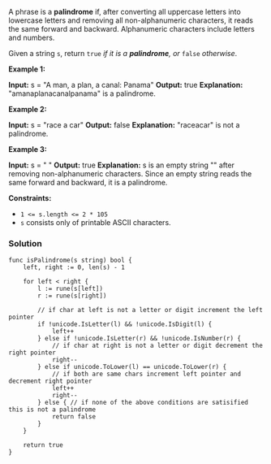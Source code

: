 A phrase is a **palindrome** if, after converting all uppercase letters into lowercase letters and removing all non-alphanumeric characters, it reads the same forward and backward. Alphanumeric characters include letters and numbers.

Given a string `s`, return `true` _if it is a **palindrome**, or_ `false` _otherwise_.

**Example 1:**

**Input:** s = "A man, a plan, a canal: Panama"
**Output:** true
**Explanation:** "amanaplanacanalpanama" is a palindrome.

**Example 2:**

**Input:** s = "race a car"
**Output:** false
**Explanation:** "raceacar" is not a palindrome.

**Example 3:**

**Input:** s = " "
**Output:** true
**Explanation:** s is an empty string "" after removing non-alphanumeric characters.
Since an empty string reads the same forward and backward, it is a palindrome.

**Constraints:**

- `1 <= s.length <= 2 * 105`
- `s` consists only of printable ASCII characters.

### Solution
```
func isPalindrome(s string) bool {
    left, right := 0, len(s) - 1
    
    for left < right {
        l := rune(s[left])
        r := rune(s[right])
        
        // if char at left is not a letter or digit increment the left pointer
        if !unicode.IsLetter(l) && !unicode.IsDigit(l) {
            left++
        } else if !unicode.IsLetter(r) && !unicode.IsNumber(r) { 
	        // if char at right is not a letter or digit decrement the right pointer
            right--
        } else if unicode.ToLower(l) == unicode.ToLower(r) { 
	        // if both are same chars increment left pointer and decrement right pointer
            left++
            right--
        } else { // if none of the above conditions are satisified this is not a palindrome
            return false
        }
    }
    
    return true
}
```
